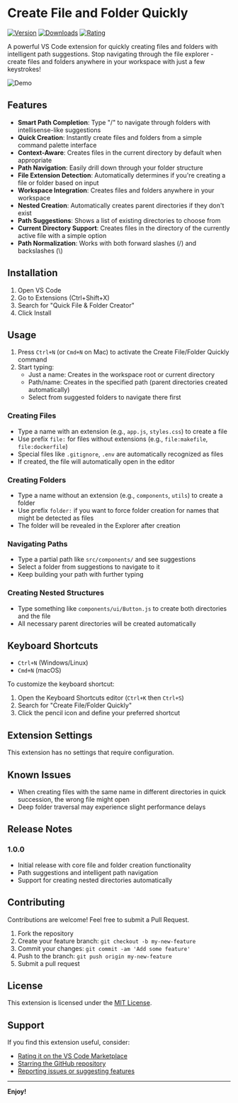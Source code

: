 # Create File and Folder Quickly

[![Version](https://img.shields.io/visual-studio-marketplace/v/ArunShrestha.create-file-folder-quickly)](https://marketplace.visualstudio.com/items?itemName=ArunShrestha.create-file-folder-quickly)
[![Downloads](https://img.shields.io/visual-studio-marketplace/d/ArunShrestha.create-file-folder-quickly)](https://marketplace.visualstudio.com/items?itemName=ArunShrestha.create-file-folder-quickly)
[![Rating](https://img.shields.io/visual-studio-marketplace/r/ArunShrestha.create-file-folder-quickly)](https://marketplace.visualstudio.com/items?itemName=ArunShrestha.create-file-folder-quickly&ssr=false#review-details)

A powerful VS Code extension for quickly creating files and folders with intelligent path suggestions. Stop navigating through the file explorer - create files and folders anywhere in your workspace with just a few keystrokes!

![Demo](https://raw.githubusercontent.com/ArunShresthaa/Create-File-and-Folder/main/images/demo.gif)

## Features

- **Smart Path Completion**: Type "/" to navigate through folders with intellisense-like suggestions
- **Quick Creation**: Instantly create files and folders from a simple command palette interface
- **Context-Aware**: Creates files in the current directory by default when appropriate
- **Path Navigation**: Easily drill down through your folder structure
- **File Extension Detection**: Automatically determines if you're creating a file or folder based on input
- **Workspace Integration**: Creates files and folders anywhere in your workspace
- **Nested Creation**: Automatically creates parent directories if they don't exist
- **Path Suggestions**: Shows a list of existing directories to choose from
- **Current Directory Support**: Creates files in the directory of the currently active file with a simple option
- **Path Normalization**: Works with both forward slashes (/) and backslashes (\\)

## Installation

1. Open VS Code
2. Go to Extensions (Ctrl+Shift+X)
3. Search for "Quick File & Folder Creator"
4. Click Install

## Usage

1. Press `Ctrl+N` (or `Cmd+N` on Mac) to activate the Create File/Folder Quickly command
2. Start typing:
   - Just a name: Creates in the workspace root or current directory
   - Path/name: Creates in the specified path (parent directories created automatically)
   - Select from suggested folders to navigate there first

### Creating Files

- Type a name with an extension (e.g., `app.js`, `styles.css`) to create a file
- Use prefix `file:` for files without extensions (e.g., `file:makefile`, `file:dockerfile`)
- Special files like `.gitignore`, `.env` are automatically recognized as files
- If created, the file will automatically open in the editor

### Creating Folders

- Type a name without an extension (e.g., `components`, `utils`) to create a folder
- Use prefix `folder:` if you want to force folder creation for names that might be detected as files
- The folder will be revealed in the Explorer after creation

### Navigating Paths

- Type a partial path like `src/components/` and see suggestions
- Select a folder from suggestions to navigate to it
- Keep building your path with further typing

### Creating Nested Structures

- Type something like `components/ui/Button.js` to create both directories and the file
- All necessary parent directories will be created automatically

## Keyboard Shortcuts

- `Ctrl+N` (Windows/Linux)
- `Cmd+N` (macOS)

To customize the keyboard shortcut:

1. Open the Keyboard Shortcuts editor (`Ctrl+K` then `Ctrl+S`)
2. Search for "Create File/Folder Quickly"
3. Click the pencil icon and define your preferred shortcut

## Extension Settings

This extension has no settings that require configuration.

## Known Issues

- When creating files with the same name in different directories in quick succession, the wrong file might open
- Deep folder traversal may experience slight performance delays

## Release Notes

### 1.0.0

- Initial release with core file and folder creation functionality
- Path suggestions and intelligent path navigation
- Support for creating nested directories automatically

## Contributing

Contributions are welcome! Feel free to submit a Pull Request.

1. Fork the repository
2. Create your feature branch: `git checkout -b my-new-feature`
3. Commit your changes: `git commit -am 'Add some feature'`
4. Push to the branch: `git push origin my-new-feature`
5. Submit a pull request

## License

This extension is licensed under the [MIT License](https://github.com/ArunShresthaa/Create-File-and-Folder/blob/main/LICENSE).

## Support

If you find this extension useful, consider:

- [Rating it on the VS Code Marketplace](https://marketplace.visualstudio.com/items?itemName=ArunShrestha.create-file-folder-quickly&ssr=false#review-details)
- [Starring the GitHub repository](https://github.com/ArunShresthaa/Create-File-and-Folder)
- [Reporting issues or suggesting features](https://github.com/ArunShresthaa/Create-File-and-Folder/issues)

---

**Enjoy!**
